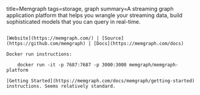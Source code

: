 title=Memgraph
tags=storage, graph
summary=A streaming graph application platform that helps you wrangle your streaming data, build sophisticated models that you can query in real-time.
~~~~~~

[Website](https://memgraph.com/) | [Source](https://github.com/memgraph) | [Docs](https://memgraph.com/docs)

Docker run instructions:

    docker run -it -p 7687:7687 -p 3000:3000 memgraph/memgraph-platform

[Getting Started](https://memgraph.com/docs/memgraph/getting-started) instructions. Seems relatively standard.

